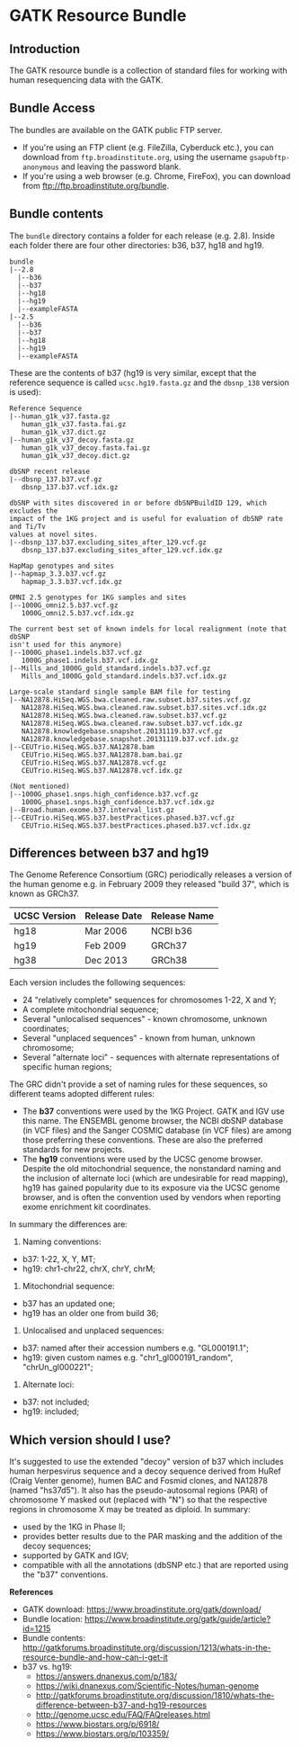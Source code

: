 GATK Resource Bundle
====================
## Introduction
The GATK resource bundle is a collection of standard files for working with
human resequencing data with the GATK.

## Bundle Access
The bundles are available on the GATK public FTP server.

* If you're using an FTP client (e.g. FileZilla, Cyberduck etc.), you can
download from `ftp.broadinstitute.org`, using the username
`gsapubftp-anonymous` and leaving the password blank.
* If you're using a web browser (e.g. Chrome, FireFox), you can download from 
<ftp://ftp.broadinstitute.org/bundle>.


## Bundle contents
The `bundle` directory contains a folder for each release (e.g. 2.8). Inside
each folder there are four other directories: b36, b37, hg18 and hg19.

```
bundle
|--2.8
  |--b36
  |--b37
  |--hg18
  |--hg19
  |--exampleFASTA
|--2.5
  |--b36
  |--b37
  |--hg18
  |--hg19
  |--exampleFASTA
```

These are the contents of b37 (hg19 is very similar, except that the
reference sequence is called `ucsc.hg19.fasta.gz` and the `dbsnp_138` version
is used):

```
Reference Sequence
|--human_g1k_v37.fasta.gz
   human_g1k_v37.fasta.fai.gz
   human_g1k_v37.dict.gz
|--human_g1k_v37_decoy.fasta.gz
   human_g1k_v37_decoy.fasta.fai.gz
   human_g1k_v37_decoy.dict.gz

dbSNP recent release
|--dbsnp_137.b37.vcf.gz
   dbsnp_137.b37.vcf.idx.gz

dbSNP with sites discovered in or before dbSNPBuildID 129, which excludes the
impact of the 1KG project and is useful for evaluation of dbSNP rate and Ti/Tv
values at novel sites.
|--dbsnp_137.b37.excluding_sites_after_129.vcf.gz
   dbsnp_137.b37.excluding_sites_after_129.vcf.idx.gz

HapMap genotypes and sites
|--hapmap_3.3.b37.vcf.gz
   hapmap_3.3.b37.vcf.idx.gz

OMNI 2.5 genotypes for 1KG samples and sites
|--1000G_omni2.5.b37.vcf.gz
   1000G_omni2.5.b37.vcf.idx.gz

The current best set of known indels for local realignment (note that dbSNP
isn't used for this anymore)
|--1000G_phase1.indels.b37.vcf.gz
   1000G_phase1.indels.b37.vcf.idx.gz
|--Mills_and_1000G_gold_standard.indels.b37.vcf.gz
   Mills_and_1000G_gold_standard.indels.b37.vcf.idx.gz

Large-scale standard single sample BAM file for testing
|--NA12878.HiSeq.WGS.bwa.cleaned.raw.subset.b37.sites.vcf.gz
   NA12878.HiSeq.WGS.bwa.cleaned.raw.subset.b37.sites.vcf.idx.gz
   NA12878.HiSeq.WGS.bwa.cleaned.raw.subset.b37.vcf.gz
   NA12878.HiSeq.WGS.bwa.cleaned.raw.subset.b37.vcf.idx.gz
   NA12878.knowledgebase.snapshot.20131119.b37.vcf.gz
   NA12878.knowledgebase.snapshot.20131119.b37.vcf.idx.gz
|--CEUTrio.HiSeq.WGS.b37.NA12878.bam
   CEUTrio.HiSeq.WGS.b37.NA12878.bam.bai.gz
   CEUTrio.HiSeq.WGS.b37.NA12878.vcf.gz
   CEUTrio.HiSeq.WGS.b37.NA12878.vcf.idx.gz

(Not mentioned)
|--1000G_phase1.snps.high_confidence.b37.vcf.gz
   1000G_phase1.snps.high_confidence.b37.vcf.idx.gz
|--Broad.human.exome.b37.interval_list.gz
|--CEUTrio.HiSeq.WGS.b37.bestPractices.phased.b37.vcf.gz
   CEUTrio.HiSeq.WGS.b37.bestPractices.phased.b37.vcf.idx.gz

```

## Differences between b37 and hg19

The Genome Reference Consortium (GRC) periodically releases a version
of the human genome e.g. in February 2009 they released "build 37", which is
known as GRCh37.

| UCSC Version | Release Date | Release Name |
|--------------|--------------|--------------|
| hg18         | Mar 2006     | NCBI b36     |
| hg19         | Feb 2009     | GRCh37       |
| hg38         | Dec 2013     | GRCh38       |

Each version includes the following sequences:

* 24 "relatively complete" sequences for chromosomes 1-22, X and Y;
* A complete mitochondrial sequence;
* Several "unlocalised sequences" - known chromosome, unknown coordinates;
* Several "unplaced sequences" - known from human, unknown chromosome;
* Several "alternate loci" - sequences with alternate representations of
specific human regions;

The GRC didn't provide a set of naming rules for these sequences, so different
teams adopted different rules:

* The **b37** conventions were used by the 1KG Project. GATK and IGV use this
name. The ENSEMBL genome browser, the NCBI dbSNP database (in VCF files) and
the Sanger COSMIC database (in VCF files) are among those preferring these
conventions. These are also the preferred standards for new projects.
* The **hg19** conventions were used by the UCSC genome browser. Despite the
old mitochondrial sequence, the nonstandard naming and the inclusion of
alternate loci (which are undesirable for read mapping), hg19 has gained
popularity due to its exposure via the UCSC genome browser, and is often the
convention used by vendors when reporting exome enrichment kit coordinates.

In summary the differences are:

1. Naming conventions:
  - b37: 1-22, X, Y, MT;
  - hg19: chr1-chr22, chrX, chrY, chrM;
1. Mitochondrial sequence:
  - b37 has an updated one;
  - hg19 has an older one from build 36;
1. Unlocalised and unplaced sequences:
  - b37: named after their accession numbers e.g. "GL000191.1";
  - hg19: given custom names e.g. "chr1\_gl000191\_random", "chrUn\_gl000221";
1. Alternate loci:
  - b37: not included;
  - hg19: included;


## Which version should I use?
It's suggested to use the extended "decoy" version of b37 which includes
human herpesvirus sequence and a decoy sequence derived from HuRef (Craig
Venter genome), humen BAC and Fosmid clones, and NA12878 (named "hs37d5"). It
also has the pseudo-autosomal regions (PAR) of chromosome Y masked out
(replaced with "N") so that the respective regions in chromosome X may be
treated as diploid. In summary:
  - used by the 1KG in Phase II;
  - provides better results due to the PAR masking and the addition of the
  decoy sequences;
  - supported by GATK and IGV;
  - compatible with all the annotations (dbSNP etc.) that are reported using
  the "b37" conventions. 

**References**

* GATK download: <https://www.broadinstitute.org/gatk/download/>
* Bundle location: <https://www.broadinstitute.org/gatk/guide/article?id=1215>
* Bundle contents: <http://gatkforums.broadinstitute.org/discussion/1213/whats-in-the-resource-bundle-and-how-can-i-get-it>
* b37 vs. hg19:
  - <https://answers.dnanexus.com/p/183/>
  - <https://wiki.dnanexus.com/Scientific-Notes/human-genome>
  - <http://gatkforums.broadinstitute.org/discussion/1810/whats-the-difference-between-b37-and-hg19-resources>
  - <http://genome.ucsc.edu/FAQ/FAQreleases.html>
  - <https://www.biostars.org/p/6918/>
  - <https://www.biostars.org/p/103359/>
